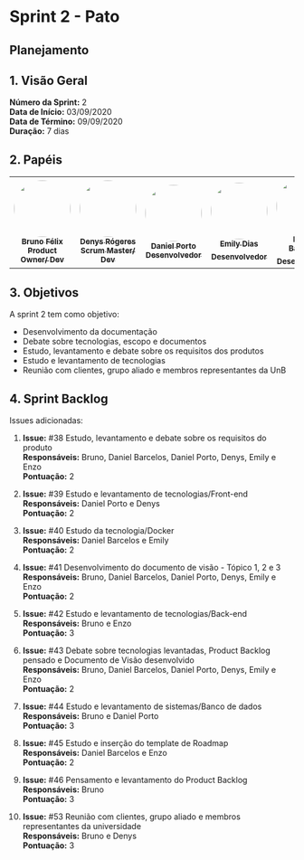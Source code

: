 # Sprint 2 - Pato

## Planejamento 

## 1. Visão Geral
**Número da Sprint:** 2<br>
**Data de Início:** 03/09/2020<br>
**Data de Término:** 09/09/2020<br>
**Duração:** 7 dias<br>

## 2. Papéis

<table>
    <tr>
     <td align="center"><a href="https://github.com/Bruno-Felix"><img style="border-radius: 50%;" src="https://avatars2.githubusercontent.com/u/38890440?s=400&u=9c14ab68fc12dbeb25956056fe86bb075d138fa5&v=4" width="100px;" alt=""/><br /><sub><b>Bruno Félix</b><br><b>Product Owner/ Dev</b></sub></a><br /><a href="https://github.com/Bruno-Felix"></a>           </td>
        <td align="center"><a href="https://github.com/DenysRogeres"><img style="border-radius: 50%;" src="https://avatars0.githubusercontent.com/u/54676096?s=400&u=7b70aa8d6bd5ef6edffcd43686e81beb60546027&v=4" width="100px;" alt=""/><br /><sub><b>Denys Rógeres</b><br><b>Scrum Master/ Dev</b></sub></a><br /><a href="https://github.com/DenysRogeres"></a></td>
        <td align="center"><a href="https://github.com/DanielPortods"><img style="border-radius: 50%;" src="https://avatars3.githubusercontent.com/u/48573556?s=400&u=e1d90cb87288030c0fcb57a9b537dd88a77e1525&v=4" width="100px;" alt=""/><br /><sub><b>Daniel Porto</b><br><b>Desenvolvedor</b></sub></a><br /><a href="https://github.com/DanielPortods"></a></td>
        <td align="center"><a href="https://github.com/emysdias"><img style="border-radius: 50%;" src="https://avatars3.githubusercontent.com/u/52640974?s=400&u=78292e0e872227c1bc7da0352748d0a12306ea39&v=4" width="100px;" alt=""/><br /><sub><b>Emily Dias</b><br><b>Desenvolvedor</sub></a><br /><a href="https://github.com/emysdias"></a></td>
        <td align="center"><a href="https://github.com/daniel-bm"><img style="border-radius: 50%;" src="https://avatars1.githubusercontent.com/u/38585724?s=400&u=46d21bc14c3d1acce6829b8a96329d23f432549f&v=4" width="100px;" alt=""/><br /><sub><b>Daniel Barcelos</b><br><b>Desenvolvedor</sub></a><br /><a href="https://github.com/daniel-bm"></a></td>
        <td align="center"><a href="https://github.com/enzoggqs"><img style="border-radius: 50%;" src="https://avatars3.githubusercontent.com/u/38733364?s=400&u=03933ce39868586c14b93dc9c99f37c19bb9ee9b&v=4" width="100px;" alt=""/><br /><sub><b>Enzo Gabriel</b><br><b>Desenvolvedor</sub></a><br /><a href="https://github.com/enzoggqs"></a></td>
        </tr>
    </table>


## 3. Objetivos
A sprint 2 tem como objetivo:
- Desenvolvimento da documentação
- Debate sobre tecnologias, escopo e documentos 
- Estudo, levantamento e debate sobre os requisitos dos produtos
- Estudo e levantamento de tecnologias 
- Reunião com clientes, grupo aliado e membros representantes da UnB

## 4. Sprint Backlog
Issues adicionadas: 
1. **Issue:** #38 Estudo, levantamento e debate sobre os requisitos do produto<br>
**Responsáveis:** Bruno, Daniel Barcelos, Daniel Porto, Denys, Emily e Enzo<br>
**Pontuação:** 2

2. **Issue:** #39 Estudo e levantamento de tecnologias/Front-end<br>
**Responsáveis:** Daniel Porto e Denys<br>
**Pontuação:** 2

3. **Issue:** #40 Estudo da tecnologia/Docker<br>
**Responsáveis:** Daniel Barcelos e Emily<br>
**Pontuação:** 2

4. **Issue:** #41 Desenvolvimento do documento de visão - Tópico 1, 2 e 3<br>
**Responsáveis:** Bruno, Daniel Barcelos, Daniel Porto, Denys, Emily e Enzo<br>
**Pontuação:** 2

5. **Issue:** #42 Estudo e levantamento de tecnologias/Back-end<br>
**Responsáveis:** Bruno e Enzo<br>
**Pontuação:** 3

6. **Issue:** #43 Debate sobre tecnologias levantadas, Product Backlog pensado e Documento de Visão desenvolvido<br>
**Responsáveis:** Bruno, Daniel Barcelos, Daniel Porto, Denys, Emily e Enzo<br>
**Pontuação:** 2

7. **Issue:** #44 Estudo e levantamento de sistemas/Banco de dados<br>
**Responsáveis:** Bruno e Daniel Porto<br>
**Pontuação:** 3

8. **Issue:** #45 Estudo e inserção do template de Roadmap<br>
**Responsáveis:** Daniel Barcelos e Enzo<br>
**Pontuação:** 2

9. **Issue:** #46 Pensamento e levantamento do Product Backlog<br>
**Responsáveis:** Bruno<br>
**Pontuação:** 3

10. **Issue:** #53 Reunião com clientes, grupo aliado e membros representantes da universidade<br>
**Responsáveis:** Bruno e Denys<br>
**Pontuação:** 3


